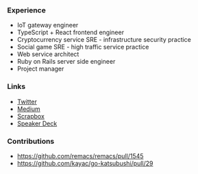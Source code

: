 ### Experience

<!--
**xorphitus/xorphitus** is a ✨ _special_ ✨ repository because its `README.md` (this file) appears on your GitHub profile.

Here are some ideas to get you started:

- 🔭 I’m currently working on ...
- 🌱 I’m currently learning ...
- 👯 I’m looking to collaborate on ...
- 🤔 I’m looking for help with ...
- 💬 Ask me about ...
- 📫 How to reach me: ...
- 😄 Pronouns: ...
- ⚡ Fun fact: ...
-->

* IoT gateway engineer
* TypeScript + React frontend engineer
* Cryptocurrency service SRE - infrastructure security practice
* Social game SRE - high traffic service practice
* Web service architect
* Ruby on Rails server side engineer
* Project manager

### Links

* [Twitter](https://twitter.com/xorphitus)
* [Medium](https://medium.com/@xorphitus)
* [Scrapbox](https://scrapbox.io/xorphitus/)
* [Speaker Deck](https://speakerdeck.com/xorphitus)

### Contributions

* https://github.com/remacs/remacs/pull/1545
* https://github.com/kayac/go-katsubushi/pull/29
